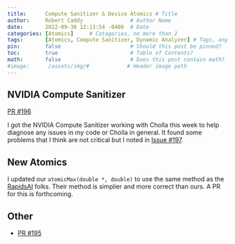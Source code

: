 ```yaml
---
title:      Compute Sanitizer & Device Atomics # Title
author:     Robert Caddy               # Author Name
date:       2022-09-30 12:13:54 -0400  # Date
categories: [Atomics]     # Catagories, no more than 2
tags:       [Atomics, Compute Sanitizer, Dynamic Analyzer] # Tags, any number
pin:        false                      # Should this post be pinned?
toc:        true                       # Table of Contents?
math:       false                      # Does this post contain math?
#image:      /assets/img/#            # Header image path
---
```



## NVIDIA Compute Sanitizer

[PR \#196](https://github.com/cholla-hydro/cholla/pull/196)

I got the NVIDIA Compute Sanitizer working with Cholla this week to help
diagnose any issues in my code or Cholla in general. It found some problems that
I think are not critical but I noted in
[Issue \#197](https://github.com/cholla-hydro/cholla/issues/197).

## New Atomics

I updated our `atomicMax(double *, double)` to use the same method as the
[RapidsAI](https://github.com/rapidsai/cuml/blob/branch-21.10/cpp/src_prims/stats/minmax.cuh)
folks. Their method is simplier and more correct than ours. A PR for this is
forthcoming.

## Other

- [PR \#195](https://github.com/cholla-hydro/cholla/pull/195)

